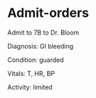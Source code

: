 # Admit-orders

Admit to 7B to Dr. Bloom

Diagnosis: GI bleeding

Condition: guarded

Vitals: T, HR, BP

Activity: limited
